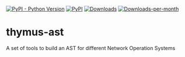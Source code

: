[![PyPI - Python Version](https://img.shields.io/pypi/pyversions/thymus-ast.svg)](https://img.shields.io/pypi/pyversions/thymus-ast)
[![PyPI](https://img.shields.io/pypi/v/thymus-ast.svg)](https://pypi.python.org/pypi/thymus-ast)
[![Downloads](https://static.pepy.tech/badge/thymus-ast)](https://static.pepy.tech/badge/thymus-ast)
[![Downloads-per-month](https://img.shields.io/pypi/dm/thymus-ast.svg)](https://img.shields.io/pypi/dm/thymus-ast.svg)


# thymus-ast
A set of tools to build an AST for different Network Operation Systems
